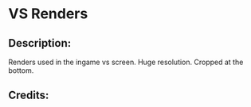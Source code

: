 # VS Renders

## Description: 

Renders used in the ingame vs screen. Huge resolution. Cropped at the bottom.

## Credits: 



